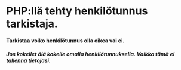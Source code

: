 

# PHP:llä tehty henkilötunnus tarkistaja. 
#### Tarkistaa voiko henkilötunnus olla oikea vai ei. 
##### Jos kokeilet älä kokeile omalla henkilötunnuksella. Vaikka tämä ei tallenna tietojasi.
